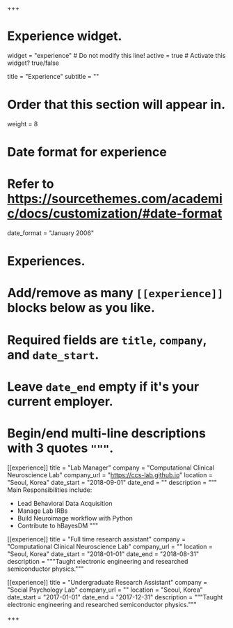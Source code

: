 +++
# Experience widget.
widget = "experience"  # Do not modify this line!
active = true  # Activate this widget? true/false

title = "Experience"
subtitle = ""

# Order that this section will appear in.
weight = 8

# Date format for experience
#   Refer to https://sourcethemes.com/academic/docs/customization/#date-format
date_format = "January 2006"

# Experiences.
#   Add/remove as many `[[experience]]` blocks below as you like.
#   Required fields are `title`, `company`, and `date_start`.
#   Leave `date_end` empty if it's your current employer.
#   Begin/end multi-line descriptions with 3 quotes `"""`.
[[experience]]
  title = "Lab Manager"
  company = "Computational Clinical Neuroscience Lab"
  company_url = "https://ccs-lab.github.io"
  location = "Seoul, Korea"
  date_start = "2018-09-01"
  date_end = ""
  description = """
  Main Responsibilities include:
  
  * Lead Behavioral Data Acquisition
  * Manage Lab IRBs
  * Build Neuroimage workflow with Python
  * Contribute to hBayesDM
  """

[[experience]]
  title = "Full time research assistant"
  company = "Computational Clinical Neuroscience Lab"
  company_url = ""
  location = "Seoul, Korea"
  date_start = "2018-01-01"
  date_end = "2018-08-31"
  description = """Taught electronic engineering and researched semiconductor physics."""

[[experience]]
  title = "Undergraduate Research Assistant"
  company = "Social Psychology Lab"
  company_url = ""
  location = "Seoul, Korea"
  date_start = "2017-01-01"
  date_end = "2017-12-31"
  description = """Taught electronic engineering and researched semiconductor physics."""


+++
